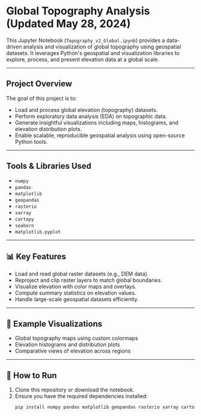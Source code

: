 # Global Topography Analysis (Updated May 28, 2024)

This Jupyter Notebook (`Topography_v2_Global.ipynb`) provides a data-driven analysis and visualization of global topography using geospatial datasets. It leverages Python's geospatial and visualization libraries to explore, process, and present elevation data at a global scale.

---

##  Project Overview

The goal of this project is to:
- Load and process global elevation (topography) datasets.
- Perform exploratory data analysis (EDA) on topographic data.
- Generate insightful visualizations including maps, histograms, and elevation distribution plots.
- Enable scalable, reproducible geospatial analysis using open-source Python tools.

---

##  Tools & Libraries Used

- `numpy`
- `pandas`
- `matplotlib`
- `geopandas`
- `rasterio`
- `xarray`
- `cartopy`
- `seaborn`
- `matplotlib.pyplot`

---

## 📊 Key Features

- Load and read global raster datasets (e.g., DEM data).
- Reproject and clip raster layers to match global boundaries.
- Visualize elevation with color maps and overlays.
- Compute summary statistics on elevation values.
- Handle large-scale geospatial datasets efficiently.

---

## 📸 Example Visualizations

- Global topography maps using custom colormaps
- Elevation histograms and distribution plots
- Comparative views of elevation across regions

---

## 🧪 How to Run

1. Clone this repository or download the notebook.
2. Ensure you have the required dependencies installed:
   ```bash
   pip install numpy pandas matplotlib geopandas rasterio xarray cartopy seaborn
